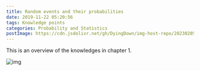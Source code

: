 ```yaml
---
title: Random events and their probabilities
date: 2019-11-22 05:20:56
tags: Knowledge points
categories: Probability and Statistics
postImage: https://cdn.jsdelivr.net/gh/DyingDown/img-host-repo/202302051715053.jpg
---
```


This is an overview of the knowledges in chapter 1.

<!--MORE-->

![img](https://s2.ax1x.com/2019/11/22/MTuQun.png)